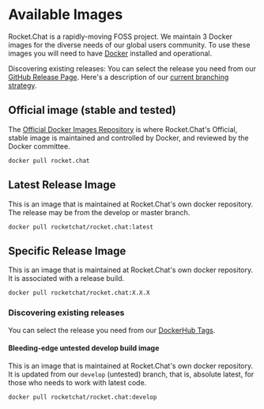 # Available Images

Rocket.Chat is a rapidly-moving FOSS project. We maintain 3 Docker images for the diverse needs of our global users community. To use these images you will need to have [Docker](https://docs.docker.com/engine/installation/) installed and operational.

Discovering existing releases: You can select the release you need from our [GitHub Release Page](https://github.com/RocketChat/Rocket.Chat/releases). Here's a description of our [current branching strategy](/developer-guides/branches-and-releases/).

## Official image (stable and tested)

The [Official Docker Images Repository](https://docs.docker.com/docker-hub/official_repos/) is where Rocket.Chat's Official, stable image is maintained and controlled by Docker, and reviewed by the Docker committee.

```
docker pull rocket.chat
```

## Latest Release Image

This is an image that is maintained at Rocket.Chat's own docker repository. The release may be from the develop or master branch.

```
docker pull rocketchat/rocket.chat:latest
```

## Specific Release Image

This is an image that is maintained at Rocket.Chat's own docker repository. It is associated with a release build.

```
docker pull rocketchat/rocket.chat:X.X.X
```

### Discovering existing releases

You can select the release you need from our [DockerHub Tags](https://hub.docker.com/r/rocketchat/rocket.chat/tags/).

#### Bleeding-edge untested develop build image

This is an image that is maintained at Rocket.Chat's own docker repository. It is updated from our `develop` (untested) branch, that is, absolute latest, for those who needs to work with latest code.

```
docker pull rocketchat/rocket.chat:develop
```
